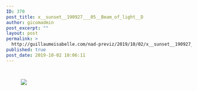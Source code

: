 ```yaml
---
ID: 370
post_title: x__sunset__190927___05__Beam_of_light__D
author: gicomadmin
post_excerpt: ""
layout: post
permalink: >
  http://guillaumeisabelle.com/nad-previz/2019/10/02/x__sunset__190927___05__beam_of_light__d/
published: true
post_date: 2019-10-02 10:06:11
---
```

<!-- wp:image {"id":371} --><figure class="wp-block-image">

<img src="http://guillaumeisabelle.com/nad-previz/wp-content/uploads/sites/19/2019/10/image-1-1024x717.png" alt="" class="wp-image-371" /></figure> <!-- /wp:image -->

<!-- wp:image {"id":373} --><figure class="wp-block-image">

<img src="http://guillaumeisabelle.com/nad-previz/wp-content/uploads/sites/19/2019/10/image-2-1024x668.png" alt="" class="wp-image-373" /></figure> <!-- /wp:image -->

<!-- wp:image --><figure class="wp-block-image">

![][1]</figure> <!-- /wp:image -->

 [1]: blob:http://guillaumeisabelle.com/71c50818-0799-4ff4-b4af-9dba85a8ec22